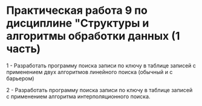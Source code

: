# Практическая работа 9 по дисциплине "Структуры и алгоритмы обработки данных (1 часть)

1 - Разработать программу поиска записи по ключу в таблице записей с применением двух алгоритмов линейного поиска (обычный и с барьером)

2 - Разработать программу поиска записи по ключу в таблице записей с применением алгоритма интерполяционного поиска.
